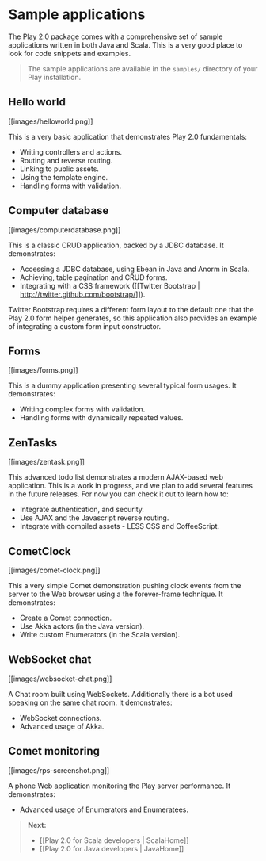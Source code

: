 # Sample applications

The Play 2.0 package comes with a comprehensive set of sample applications written in both Java and Scala. This is a very good place to look for code snippets and examples.

> The sample applications are available in the `samples/` directory of your Play installation.

## Hello world

[[images/helloworld.png]]

This is a very basic application that demonstrates Play 2.0 fundamentals:

- Writing controllers and actions.
- Routing and reverse routing.
- Linking to public assets.
- Using the template engine.
- Handling forms with validation.

## Computer database

[[images/computerdatabase.png]]

This is a classic CRUD application, backed by a JDBC database. It demonstrates:

- Accessing a JDBC database, using Ebean in Java and Anorm in Scala.
- Achieving, table pagination and CRUD forms.
- Integrating with a CSS framework ([[Twitter Bootstrap | http://twitter.github.com/bootstrap/]]).

Twitter Bootstrap requires a different form layout to the default one that the Play 2.0 form helper generates, so this application also provides an example of integrating a custom form input constructor.

## Forms

[[images/forms.png]]

This is a dummy application presenting several typical form usages. It demonstrates: 

- Writing complex forms with validation.
- Handling forms with dynamically repeated values.

## ZenTasks

[[images/zentask.png]]

This advanced todo list demonstrates a modern AJAX-based web application. This is a work in progress, and we plan to add several features in the future releases. For now you can check it out to learn how to:

- Integrate authentication, and security.
- Use AJAX and the Javascript reverse routing.
- Integrate with compiled assets - LESS CSS and CoffeeScript.

## CometClock

[[images/comet-clock.png]]

This a very simple Comet demonstration pushing clock events from the server to the Web browser using a the forever-frame technique. It demonstrates: 

- Create a Comet connection.
- Use Akka actors (in the Java version).
- Write custom Enumerators (in the Scala version).

## WebSocket chat

[[images/websocket-chat.png]]

A Chat room built using WebSockets. Additionally there is a bot used speaking on the same chat room. It demonstrates:

- WebSocket connections.
- Advanced usage of Akka.

## Comet monitoring

[[images/rps-screenshot.png]]

A phone Web application monitoring the Play server performance. It demonstrates:

- Advanced usage of Enumerators and Enumeratees.

> **Next:** 
>
>   - [[Play 2.0 for Scala developers | ScalaHome]]
>   - [[Play 2.0 for Java developers | JavaHome]]